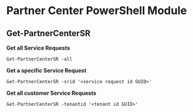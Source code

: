 # Partner Center PowerShell Module #

## Get-PartnerCenterSR ##

**Get all Service Requests**

    Get-PartnerCenterSR -all 

**Get a specific Service Request**

    Get-PartnerCenterSR -srid '<service request id GUID>'

**Get all customer Service Requests**

    Get-PartnerCenterSR -tenantid '<tenant id GUID>'